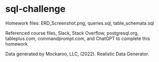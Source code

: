 # sql-challenge
Homework files: ERD_Screenshot.png, queries.sql, table_schemata.sql

Referenced course files, Slack, Stack Overflow, postgresql.org, tableplus.com, commandprompt.com, and ChatGPT to complete this homework

Data generated by Mockaroo, LLC, (2022). Realistic Data Generator.
